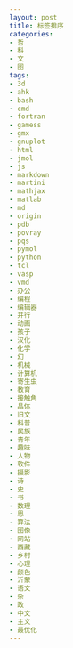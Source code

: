 ```yaml
---
layout: post
title: 标签排序
categories:
- 哲
- 科
- 文
- 图
tags:
- 3d
- ahk
- bash
- cmd
- fortran
- gamess
- gmx
- gnuplot
- html
- jmol
- js
- markdown
- martini
- mathjax
- matlab
- md
- origin
- pdb
- povray
- pqs
- pymol
- python
- tcl
- vasp
- vmd
- 办公
- 编程
- 编辑器
- 并行
- 动画
- 孩子
- 汉化
- 化学
- 幻
- 机械
- 计算机
- 寄生虫
- 教育
- 接触角
- 晶体
- 旧文
- 科普
- 民族
- 青年
- 趣味
- 人物
- 软件
- 摄影
- 诗
- 史
- 书
- 数理
- 思
- 算法
- 图像
- 网站
- 西藏
- 乡村
- 心理
- 颜色
- 沂蒙
- 语文
- 杂
- 政
- 中文
- 主义
- 最优化
---
```

